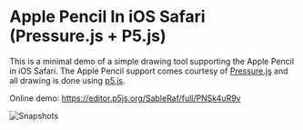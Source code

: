 # Apple Pencil In iOS Safari (Pressure.js + P5.js)

This is a minimal demo of a simple drawing tool supporting the Apple Pencil in iOS Safari. The Apple Pencil support comes courtesy of [Pressure.js](https://pressurejs.com/) and all drawing is done using [p5.js](https://p5js.org).

Online demo: https://editor.p5js.org/SableRaf/full/PNSk4uR9v

![Snapshots](https://raw.github.com/SableRaf/PencilToP5/blob/master/img/pencilToP5.jpeg)
